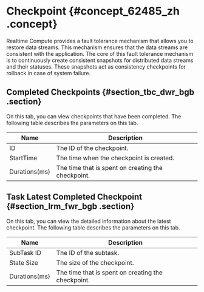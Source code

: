 # Checkpoint {#concept_62485_zh .concept}

Realtime Compute provides a fault tolerance mechanism that allows you to restore data streams. This mechanism ensures that the data streams are consistent with the application. The core of this fault tolerance mechanism is to continuously create consistent snapshots for distributed data streams and their statuses. These snapshots act as consistency checkpoints for rollback in case of system failure.

## Completed Checkpoints {#section_tbc_dwr_bgb .section}

On this tab, you can view checkpoints that have been completed. The following table describes the parameters on this tab.

|Name|Description|
|----|-----------|
|ID|The ID of the checkpoint.|
|StartTime|The time when the checkpoint is created.|
|Durations\(ms\)|The time that is spent on creating the checkpoint.|

## Task Latest Completed Checkpoint {#section_lrm_fwr_bgb .section}

On this tab, you can view the detailed information about the latest checkpoint. The following table describes the parameters on this tab.

|Name|Description|
|----|-----------|
|SubTask ID|The ID of the subtask.|
|State Size|The size of the checkpoint.|
|Durations\(ms\)|The time that is spent on creating the checkpoint.|

